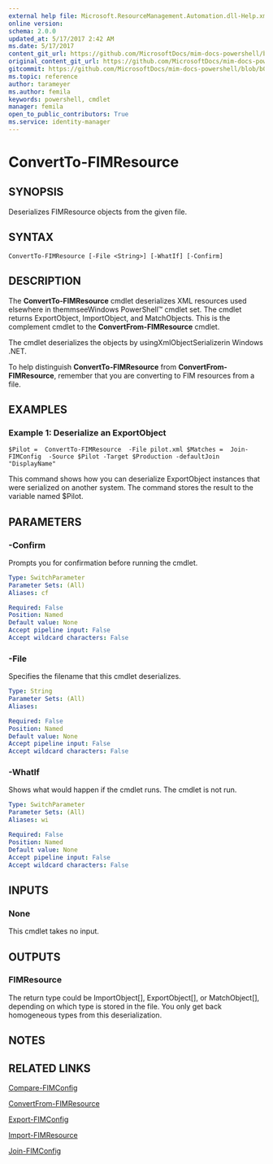 ```yaml
---
external help file: Microsoft.ResourceManagement.Automation.dll-Help.xml
online version: 
schema: 2.0.0
updated_at: 5/17/2017 2:42 AM
ms.date: 5/17/2017
content_git_url: https://github.com/MicrosoftDocs/mim-docs-powershell/blob/live/mim-cmdlets/FIMAutomation/vlatest/ConvertTo-FIMResource.md
original_content_git_url: https://github.com/MicrosoftDocs/mim-docs-powershell/blob/live/mim-cmdlets/FIMAutomation/vlatest/ConvertTo-FIMResource.md
gitcommit: https://github.com/MicrosoftDocs/mim-docs-powershell/blob/b087c1fa22e293ca887d71e98791a50333e0c2ab/mim-cmdlets/FIMAutomation/vlatest/ConvertTo-FIMResource.md
ms.topic: reference
author: tarameyer
ms.author: femila
keywords: powershell, cmdlet
manager: femila
open_to_public_contributors: True
ms.service: identity-manager
---
```


# ConvertTo-FIMResource

## SYNOPSIS
Deserializes FIMResource objects from the given file.

## SYNTAX

```
ConvertTo-FIMResource [-File <String>] [-WhatIf] [-Confirm]
```

## DESCRIPTION
The **ConvertTo-FIMResource** cmdlet deserializes XML resources used elsewhere in themmseeWindows PowerShell™ cmdlet set.
The cmdlet returns ExportObject, ImportObject, and MatchObjects.
This is the complement cmdlet to the **ConvertFrom-FIMResource** cmdlet.

The cmdlet deserializes the objects by usingXmlObjectSerializerin Windows .NET.

To help distinguish **ConvertTo-FIMResource** from **ConvertFrom-FIMResource**, remember that you are converting to FIM resources from a file.


## EXAMPLES

### Example 1: Deserialize an ExportObject
```
$Pilot =  ConvertTo-FIMResource  -File pilot.xml $Matches =  Join-FIMConfig  -Source $Pilot -Target $Production -defaultJoin "DisplayName"
```

This command shows how you can deserialize ExportObject instances that were serialized on another system. The command stores the result to the variable named $Pilot.

## PARAMETERS

### -Confirm
Prompts you for confirmation before running the cmdlet.

```yaml
Type: SwitchParameter
Parameter Sets: (All)
Aliases: cf

Required: False
Position: Named
Default value: None
Accept pipeline input: False
Accept wildcard characters: False
```

### -File
Specifies the filename that this cmdlet deserializes.

```yaml
Type: String
Parameter Sets: (All)
Aliases: 

Required: False
Position: Named
Default value: None
Accept pipeline input: False
Accept wildcard characters: False
```

### -WhatIf
Shows what would happen if the cmdlet runs.
The cmdlet is not run.

```yaml
Type: SwitchParameter
Parameter Sets: (All)
Aliases: wi

Required: False
Position: Named
Default value: None
Accept pipeline input: False
Accept wildcard characters: False
```

## INPUTS

### None
This cmdlet takes no input.

## OUTPUTS

### FIMResource
The return type could be ImportObject\[\], ExportObject\[\], or MatchObject\[\], depending on which type is stored in the file.
You only get back homogeneous types from this deserialization.

## NOTES

## RELATED LINKS

[Compare-FIMConfig](Compare-FIMConfig.md)

[ConvertFrom-FIMResource](xref:FIMAutomation/vlatest/ConvertFrom-FIMResource.md)

[Export-FIMConfig](xref:FIMAutomation/vlatest/Export-FIMConfig.md)

[Import-FIMResource](Import-FIMResource.md)

[Join-FIMConfig](xref:FIMAutomation/vlatest/Join-FIMConfig.md)
